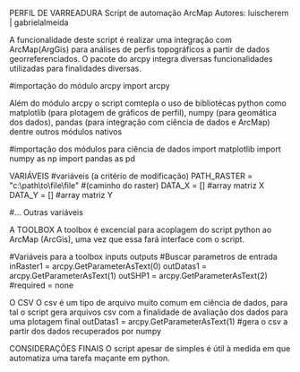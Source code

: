 PERFIL DE VARREADURA
Script de automação ArcMap
Autores: luischerem | gabrielalmeida

A funcionalidade deste script é realizar uma integração com ArcMap(ArgGis) para análises de perfis topográficos a partir de dados georreferenciados.
O pacote do arcpy integra diversas funcionalidades utilizadas para finalidades diversas.

#importação do módulo arcpy
import arcpy

Além do módulo arcpy o script comtepla o uso de bibliotécas python como matplotlib (para plotagem de gráficos de perfil), numpy (para geomática dos dados),
pandas (para integração com ciência de dados e ArcMap) dentre outros módulos nativos

#importação dos módulos para ciência de dados
import matplotlib
import numpy as np
import pandas as pd

VARIÁVEIS
#variáveis (a critério de modificação)
PATH_RASTER = "c:\\path\to\file\\file" #(caminho do raster)
DATA_X = [] #array matriz X
DATA_Y = [] #array matriz Y

#... Outras variáveis

A TOOLBOX
A toolbox é excencial para acoplagem do script python ao ArcMap (ArcGis), uma vez que essa fará interface com o script.

#Variáveis para a toolbox inputs outputs
#Buscar parametros de entrada
inRaster1  = arcpy.GetParameterAsText(0)
outDatas1  = arcpy.GetParameterAsText(1)
outSHP1    = arcpy.GetParameterAsText(2) #required = none


O CSV
O csv é um tipo de arquivo muito comum em ciência de dados, para tal o script gera arquivos csv com a finalidade de avaliação dos dados para uma plotagem final
outDatas1  = arcpy.GetParameterAsText(1) #gera o csv a partir dos dados recuperados por numpy


CONSIDERAÇÕES FINAIS
O script apesar de simples é útil à medida em que automatiza uma tarefa maçante em python.
